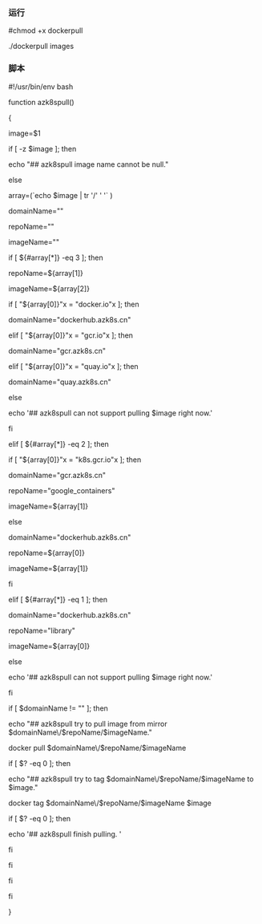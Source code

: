 ### 运行

\#chmod +x dockerpull

.\/dockerpull  images

### 脚本

\#!\/usr\/bin\/env bash

function azk8spull\(\)

{

image=$1

if \[ -z $image \]; then

echo "\#\# azk8spull image name cannot be null."

else

array=\(\`echo $image \| tr '\/' ' '\` \)

domainName=""

repoName=""

imageName=""

if \[ ${\#array\[\*\]} -eq 3 \]; then

repoName=${array\[1\]}

imageName=${array\[2\]}

if \[ "${array\[0\]}"x = "docker.io"x \]; then

domainName="dockerhub.azk8s.cn"

elif \[ "${array\[0\]}"x = "gcr.io"x \]; then

domainName="gcr.azk8s.cn"

elif \[ "${array\[0\]}"x = "quay.io"x \]; then

domainName="quay.azk8s.cn"

else

echo '\#\# azk8spull can not support pulling $image right now.'

fi

elif \[ ${\#array\[\*\]} -eq 2 \]; then

if \[ "${array\[0\]}"x = "k8s.gcr.io"x \]; then

domainName="gcr.azk8s.cn"

repoName="google\_containers"

imageName=${array\[1\]}

else

domainName="dockerhub.azk8s.cn"

repoName=${array\[0\]}

imageName=${array\[1\]}

fi

elif \[ ${\#array\[\*\]} -eq 1 \]; then

domainName="dockerhub.azk8s.cn"

repoName="library"

imageName=${array\[0\]}

else

echo '\#\# azk8spull can not support pulling $image right now.'

fi

if \[ $domainName != "" \]; then

echo "\#\# azk8spull try to pull image from mirror $domainName\/$repoName\/$imageName."

docker pull $domainName\/$repoName\/$imageName

if \[ $? -eq 0 \]; then

echo "\#\# azk8spull try to tag $domainName\/$repoName\/$imageName to $image."

docker tag $domainName\/$repoName\/$imageName $image

if \[ $? -eq 0 \]; then

echo '\#\# azk8spull finish pulling. '

fi

fi

fi

fi

}


